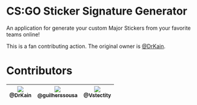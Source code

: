 # CS:GO Sticker Signature Generator

An application for generate your custom Major Stickers from your favorite teams online!

This is a fan contributing action. The original owner is [@DrKain](https://github.com/DrKain/csgo-sticker-signature-generator).

# Contributors

| [<img src="https://avatars0.githubusercontent.com/u/5300315?s=200&v=4"><br><sub>@DrKain</sub>](https://github.com/DrKain) | [<img src="https://avatars0.githubusercontent.com/u/47110995?s=200&v=4"><br><sub>@guilherssousa</sub>](https://github.com/guilherssousa) | [<img src="https://twitter-avatar.now.sh/Vstectity"><br><sub>@Vstectity</sub>](https://twitter.com/Vstectity) | 
|:-:|:-:|:-:|
